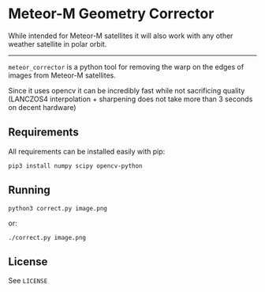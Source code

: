 # Meteor-M Geometry Corrector

While intended for Meteor-M satellites it will also work with any other weather satellite in polar orbit.

***

`meteor_corrector` is a python tool for removing the warp on the edges of images from Meteor-M satellites.

Since it uses opencv it can be incredibly fast while not sacrificing quality (LANCZOS4 interpolation + sharpening does not take more than 3 seconds on decent hardware)

## Requirements

All requirements can be installed easily with pip:

```  
pip3 install numpy scipy opencv-python
```

## Running

```
python3 correct.py image.png
```

or:

```
./correct.py image.png
```

## License

See `LICENSE`